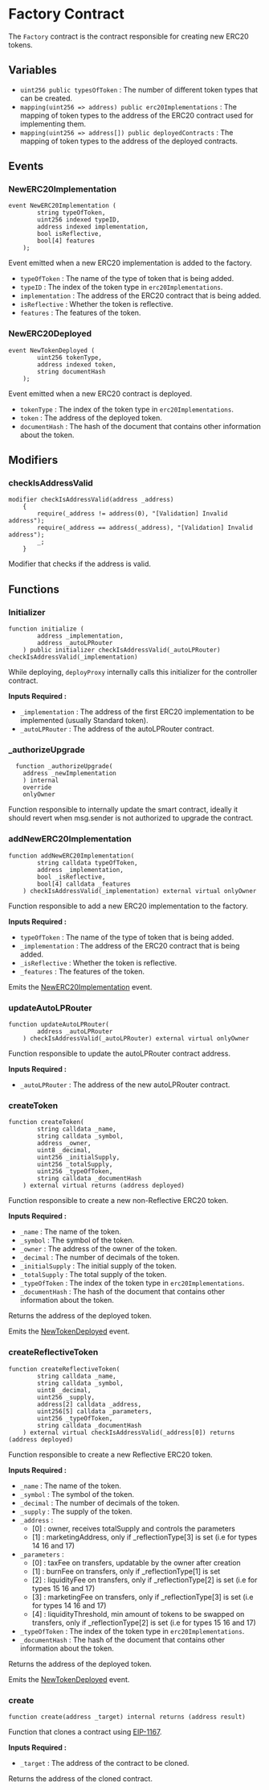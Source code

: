 # Factory Contract
The `Factory` contract is the contract responsible for creating new ERC20 tokens.

## Variables
* `uint256 public typesOfToken` : The number of different token types that can be created.
* `mapping(uint256 => address) public erc20Implementations` : The mapping of token types to the address of the ERC20 contract used for implementing them.
* `mapping(uint256 => address[]) public deployedContracts` : The mapping of token types to the address of the deployed contracts.
  
## Events
### NewERC20Implementation
```solidity
event NewERC20Implementation (
        string typeOfToken,
        uint256 indexed typeID,
        address indexed implementation,
        bool isReflective,
        bool[4] features
    );
```
Event emitted when a new ERC20 implementation is added to the factory.
* `typeOfToken` : The name of the type of token that is being added.
* `typeID` : The index of the token type in `erc20Implementations`.
* `implementation` : The address of the ERC20 contract that is being added.
* `isReflective` : Whether the token is reflective.
* `features` : The features of the token.

### NewERC20Deployed
```solidity
event NewTokenDeployed (
        uint256 tokenType,
        address indexed token,
        string documentHash
    );
```
Event emitted when a new ERC20 contract is deployed.
* `tokenType` : The index of the token type in `erc20Implementations`.
* `token` : The address of the deployed token.
* `documentHash` : The hash of the document that contains other information about the token.

## Modifiers
### checkIsAddressValid
```solidity
modifier checkIsAddressValid(address _address)
    {
        require(_address != address(0), "[Validation] Invalid address");
        require(_address == address(_address), "[Validation] Invalid address");
        _;
    }
```
Modifier that checks if the address is valid.

## Functions
### Initializer

```solidity
function initialize (
        address _implementation,
        address _autoLPRouter
    ) public initializer checkIsAddressValid(_autoLPRouter) checkIsAddressValid(_implementation)
```
While deploying, `deployProxy` internally calls this initializer for the controller contract.

__Inputs Required :__ 
* `_implementation` : The address of the first ERC20 implementation to be implemented (usually Standard token).
* `_autoLPRouter` : The address of the autoLPRouter contract.

### _authorizeUpgrade

```solidity
  function _authorizeUpgrade(
    address _newImplementation
    ) internal 
    override 
    onlyOwner
```
Function responsible to internally update the smart contract, ideally it should revert when msg.sender is not authorized to upgrade the contract.

### addNewERC20Implementation

```solidity
function addNewERC20Implementation(
        string calldata typeOfToken, 
        address _implementation,
        bool _isReflective,
        bool[4] calldata _features
    ) checkIsAddressValid(_implementation) external virtual onlyOwner
```
Function responsible to add a new ERC20 implementation to the factory.

__Inputs Required :__
* `typeOfToken` : The name of the type of token that is being added.
* `_implementation` : The address of the ERC20 contract that is being added.
* `_isReflective` : Whether the token is reflective.
* `_features` : The features of the token.

Emits the [NewERC20Implementation](#event-newerc20implementation) event.

### updateAutoLPRouter

```solidity
function updateAutoLPRouter(
        address _autoLPRouter
    ) checkIsAddressValid(_autoLPRouter) external virtual onlyOwner
```
Function responsible to update the autoLPRouter contract address.

__Inputs Required :__
* `_autoLPRouter` : The address of the new autoLPRouter contract.

### createToken

```solidity
function createToken(
        string calldata _name,
        string calldata _symbol,
        address _owner,
        uint8 _decimal,
        uint256 _initialSupply,
        uint256 _totalSupply,
        uint256 _typeOfToken,
        string calldata _documentHash
    ) external virtual returns (address deployed)
```
Function responsible to create a new non-Reflective ERC20 token.

__Inputs Required :__
* `_name` : The name of the token.
* `_symbol` : The symbol of the token.
* `_owner` : The address of the owner of the token.
* `_decimal` : The number of decimals of the token.
* `_initialSupply` : The initial supply of the token.
* `_totalSupply` : The total supply of the token.
* `_typeOfToken` : The index of the token type in `erc20Implementations`.
* `_documentHash` : The hash of the document that contains other information about the token.

Returns the address of the deployed token.

Emits the [NewTokenDeployed](#event-newtokendeployed) event.

### createReflectiveToken

```solidity
function createReflectiveToken(
        string calldata _name,
        string calldata _symbol,
        uint8 _decimal,
        uint256 _supply,
        address[2] calldata _address,
        uint256[5] calldata _parameters,
        uint256 _typeOfToken,
        string calldata _documentHash
    ) external virtual checkIsAddressValid(_address[0]) returns (address deployed)
```
Function responsible to create a new Reflective ERC20 token.

__Inputs Required :__
* `_name` : The name of the token.
* `_symbol` : The symbol of the token.
* `_decimal` : The number of decimals of the token.
* `_supply` : The supply of the token.
* `_address` : 
  * [0] : owner, receives totalSupply and controls the parameters
  * [1] : marketingAddress, only if _reflectionType[3] is set (i.e for types 14 16 and 17)
* `_parameters` :
  * [0] : taxFee on transfers, updatable by the owner after creation
  * [1] : burnFee on transfers, only if _reflectionType[1] is set
  * [2] : liquidityFee on transfers, only if _reflectionType[2] is set (i.e for types 15 16 and 17)
  * [3] : marketingFee on transfers, only if _reflectionType[3] is set (i.e for types 14 16 and 17)
  * [4] :  liquidityThreshold, min amount of tokens to be swapped on transfers, only if _reflectionType[2] is set (i.e for types 15 16 and 17)
* `_typeOfToken` : The index of the token type in `erc20Implementations`.
* `_documentHash` : The hash of the document that contains other information about the token.

Returns the address of the deployed token.

Emits the [NewTokenDeployed](#event-newtokendeployed) event.

### create

```solidity
function create(address _target) internal returns (address result)
```
Function that clones a contract using [EIP-1167](https://eips.ethereum.org/EIPS/eip-1167).

__Inputs Required :__
* `_target` : The address of the contract to be cloned.
  
Returns the address of the cloned contract.